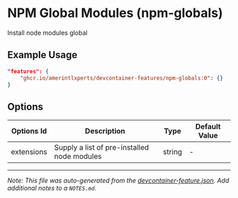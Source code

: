 
# NPM Global Modules (npm-globals)

Install node modules global

## Example Usage

```json
"features": {
    "ghcr.io/amerintlxperts/devcontainer-features/npm-globals:0": {}
}
```

## Options

| Options Id | Description | Type | Default Value |
|-----|-----|-----|-----|
| extensions | Supply a list of pre-installed node modules | string | - |



---

_Note: This file was auto-generated from the [devcontainer-feature.json](https://github.com/amerintlxperts/devcontainer-features/blob/main/src/npm-globals/devcontainer-feature.json).  Add additional notes to a `NOTES.md`._
